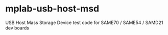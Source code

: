 # mplab-usb-host-msd
USB Host Mass Storage Device test code for SAME70 / SAME54 / SAMD21 dev boards
